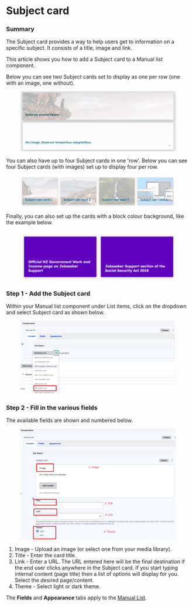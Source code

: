 # Subject card

### Summary <a href="#subjectcardcomponent-summary" id="subjectcardcomponent-summary"></a>

The Subject card provides a way to help users get to information on a specific subject. It consists of a title, image and link.

This article shows you how to add a Subject card to a Manual list component.

Below you can see two Subject cards set to display as one per row (one with an image, one without).

<figure><img src="../../../.gitbook/assets/image (25).png" alt=""><figcaption></figcaption></figure>

You can also have up to four Subject cards in one 'row'. Below you can see four Subject cards (with images) set up to display four per row.

<figure><img src="../../../.gitbook/assets/image (45).png" alt=""><figcaption></figcaption></figure>

Finally, you can also set up the cards with a block colour background, like the example below.

<figure><img src="../../../.gitbook/assets/image (18).png" alt=""><figcaption></figcaption></figure>

### Step 1 - Add the Subject card <a href="#subjectcardcomponent-step1-addthesubjectcard" id="subjectcardcomponent-step1-addthesubjectcard"></a>

Within your Manual list component under List items, click on the dropdown and select Subject card as shown below.

<figure><img src="../../../.gitbook/assets/image (92).png" alt=""><figcaption></figcaption></figure>

### Step 2 - Fill in the various fields <a href="#subjectcardcomponent-step2-fillinthevariousfields" id="subjectcardcomponent-step2-fillinthevariousfields"></a>

The available fields are shown and numbered below.

<figure><img src="../../../.gitbook/assets/image (2).png" alt=""><figcaption></figcaption></figure>

1. Image - Upload an image (or select one from your media library).
2. Title - Enter the card title.
3. Link - Enter a URL. The URL entered here will be the final destination if the end user clicks anywhere in the Subject card. If you start typing internal content (page title) then a list of options will display for you. Select the desired page/content.
4. Theme - Select light or dark theme.

The **Fields** and **Appearance** tabs apply to the [Manual List](./).
